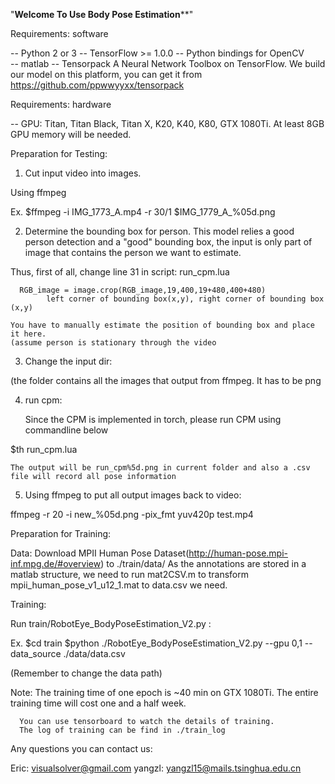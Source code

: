 

"**********************Welcome To Use Body Pose Estimation************************"


Requirements: software

-- Python 2 or 3
-- TensorFlow >= 1.0.0
-- Python bindings for OpenCV	
-- matlab
-- Tensorpack 
	A Neural Network Toolbox on TensorFlow. 
	We build our model on this platform, you can get it from https://github.com/ppwwyyxx/tensorpack
	
Requirements: hardware

-- GPU: Titan, Titan Black, Titan X, K20, K40, K80, GTX 1080Ti.
   At least 8GB GPU memory will be needed.
   
Preparation for Testing:

1) Cut input video into images.

Using ffmpeg

Ex.
$ffmpeg -i IMG_1773_A.mp4 -r 30/1 $IMG_1779_A_%05d.png


2) Determine the bounding box for person. This model relies a good person detection and a "good" bounding box, the input is only part of image that contains the person we want to estimate.


Thus, first of all, change line 31 in script: run_cpm.lua

      RGB_image = image.crop(RGB_image,19,400,19+480,400+480)
			left corner of bounding box(x,y), right corner of bounding box (x,y)

	You have to manually estimate the position of bounding box and place it here.
	(assume person is stationary through the video

3) Change the input dir:

  (the folder contains all the images that output from ffmpeg. It has to be png


4) run cpm:

   Since the CPM is implemented in torch, please run CPM using commandline below

$th run_cpm.lua

    The output will be run_cpm%5d.png in current folder and also a .csv file will record all pose information


5) Using ffmpeg to put all output images back to video:

ffmpeg -r 20 -i new_%05d.png -pix_fmt yuv420p test.mp4


Preparation for Training:

Data:
Download MPII Human Pose Dataset(http://human-pose.mpi-inf.mpg.de/#overview) to ./train/data/
As the annotations are stored in a matlab structure, we need to run mat2CSV.m to transform mpii_human_pose_v1_u12_1.mat to data.csv we need.


Training:

Run train/RobotEye_BodyPoseEstimation_V2.py :

Ex.
$cd train
$python ./RobotEye_BodyPoseEstimation_V2.py --gpu 0,1 --data_source ./data/data.csv

(Remember to change the data path)

Note: The training time of one epoch is ~40 min on GTX 1080Ti.
      The entire training time will cost one and a half week.

	  You can use tensorboard to watch the details of training.
	  The log of training can be find in ./train_log

Any questions you can contact us:

Eric: 	visualsolver@gmail.com
yangzl: yangzl15@mails.tsinghua.edu.cn


